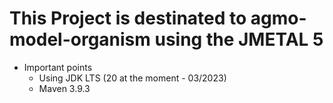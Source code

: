 # This Project is destinated to agmo-model-organism using the JMETAL 5
* Important points
  * Using JDK LTS (20 at the moment - 03/2023)
  * Maven 3.9.3